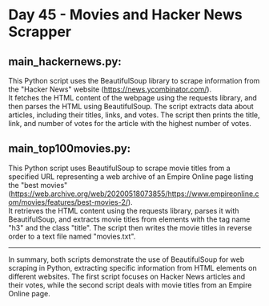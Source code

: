 # Day 45 - Movies and Hacker News Scrapper

## main_hackernews.py:
This Python script uses the BeautifulSoup library to scrape information from the "Hacker News" website (https://news.ycombinator.com/).  
It fetches the HTML content of the webpage using the requests library, and then parses the HTML using BeautifulSoup.
The script extracts data about articles, including their titles, links, and votes.
The script then prints the title, link, and number of votes for the article with the highest number of votes.

## main_top100movies.py:
This Python script uses BeautifulSoup to scrape movie titles from a specified URL representing a web archive of an Empire Online page listing the "best movies" (https://web.archive.org/web/20200518073855/https://www.empireonline.com/movies/features/best-movies-2/).  
It retrieves the HTML content using the requests library, parses it with BeautifulSoup, and extracts movie titles from elements with the tag name "h3" and the class "title".
The script then writes the movie titles in reverse order to a text file named "movies.txt".
<hr/>

In summary, both scripts demonstrate the use of BeautifulSoup for web scraping in Python, extracting specific information from HTML elements on different websites. The first script focuses on Hacker News articles and their votes, while the second script deals with movie titles from an Empire Online page.
